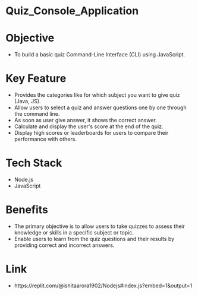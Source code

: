 # Quiz_Console_Application

# Objective 
<ul> 
  <li>To build a basic quiz Command-Line Interface (CLI) using JavaScript.</li>
</ul>

# Key Feature
<ul>
  <li>Provides the categories like for which subject you want to give quiz (Java, JS).</li>
  <li>Allow users to select a quiz and answer questions one by one through the command line.</li>
  <li>As soon as user give answer, it shows the correct answer.</li>
  <li>Calculate and display the user's score at the end of the quiz.</li>
  <li>Display high scores or leaderboards for users to compare their performance with others.</li>
</ul>

# Tech Stack
<ul>
  <li>Node.js</li>
  <li>JavaScript</li>
</ul>

# Benefits
<ul>
  <li>The primary objective is to allow users to take quizzes to assess their knowledge or skills in a specific subject or topic.</li>
  <li>Enable users to learn from the quiz questions and their results by providing correct and incorrect answers.</li>
</ul>

# Link
<ul>
  <li>https://replit.com/@ishitaarora1902/Nodejs#index.js?embed=1&output=1 </li>
</ul>

